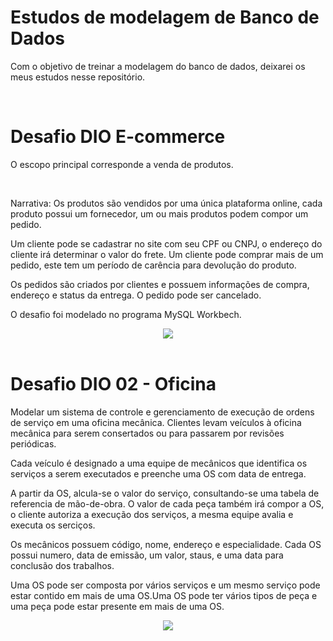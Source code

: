 # Estudos de modelagem de Banco de Dados

  <p>
    Com o objetivo de treinar a modelagem do banco de dados, deixarei os meus estudos nesse repositório.
  </p>
  <br>

 <h1>
   Desafio DIO E-commerce     
 </h1>
 <p>
   O escopo principal corresponde a venda de produtos.
</p>
<br>
<p>
  Narrativa: Os produtos são vendidos por uma única plataforma online, cada produto possui um fornecedor, um ou mais produtos podem compor um pedido. 
</p>
<p>
  Um cliente pode se cadastrar no site com seu CPF ou CNPJ, o endereço do cliente irá determinar o valor do frete. Um cliente pode comprar mais de um pedido, este tem um período de carência para devolução do produto.
</p>
<p>
 Os pedidos são criados por clientes e possuem informações de compra, endereço e status da entrega. O pedido pode ser cancelado. 
</p>
<p> 
O desafio foi modelado no programa MySQL Workbech.
</p>

<div align="center">
  <img src="https://github.com/ludmilaalvespinto/modelagemBD/assets/102269120/46b9db77-5c0f-48d1-bf76-521b2cff6e3b">
</div>

<br>
<h1>
  Desafio DIO 02 - Oficina
</h1>
<p>
  Modelar um sistema de controle e gerenciamento de execução de ordens de serviço em uma oficina mecânica. Clientes levam veículos à oficina mecânica para serem consertados ou para passarem por revisões periódicas.
</p>
<p>
  Cada veículo é designado a uma equipe de mecânicos que identifica os serviços a serem executados e preenche uma OS com data de entrega.
</p>
<p>
  A partir da OS, alcula-se o valor do serviço, consultando-se uma tabela de referencia de mão-de-obra. O valor de cada peça também irá compor a OS, o cliente autoriza a execução dos serviços, a mesma equipe avalia e executa os serciços.
</p>
<p>
  Os mecânicos possuem código, nome, endereço e especialidade. Cada OS possui numero, data de emissão, um valor, staus, e uma data para conclusão dos trabalhos.
</p>
<p>
  Uma OS pode ser composta por vários serviços e um mesmo serviço pode estar contido em mais de uma OS.Uma OS pode ter vários tipos de peça e uma peça pode estar presente em mais de uma OS.
</p>
<div align="center">
  <img src="https://github.com/ludmilaalvespinto/modelagemBD/assets/102269120/3a2bdb61-64b0-4347-ade9-9cdaf8cd3d3b">
</div>

